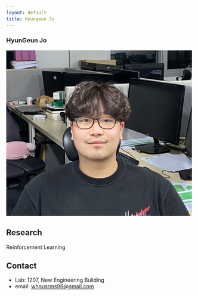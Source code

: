 ```yaml
---
layout: default
title: Hyungeun Jo
---
```


### HyunGeun Jo
![alt_text](../assets/img/profile/profile_jhg.jpg)

## Research
Reinforcement Learning

## Contact
- Lab: 1207, New Engineering Building
- email: whgusrms96@gmail.com

